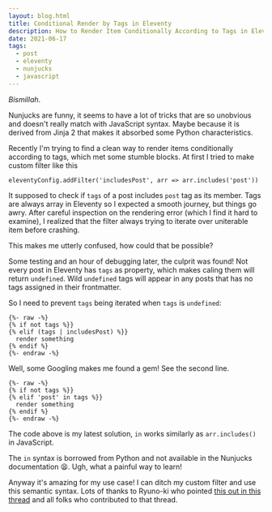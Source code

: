 ```yaml
---
layout: blog.html
title: Conditional Render by Tags in Eleventy
description: How to Render Item Conditionally According to Tags in Eleventy - Nunjucks
date: 2021-06-17
tags:
  - post
  - eleventy
  - nunjucks
  - javascript
---
```


*Bismillah*.

Nunjucks are funny, it seems to have a lot of tricks that are so unobvious and doesn't really match with JavaScript syntax. Maybe because it is derived from Jinja 2 that makes it absorbed some Python characteristics.

Recently I'm trying to find a clean way to render items conditionally according to tags, which met some stumble blocks. At first I tried to make custom filter like this

```nunjucks
eleventyConfig.addFilter('includesPost', arr => arr.includes('post'))
```

It supposed to check if `tags` of a post includes `post` tag as its member. Tags are always array in Eleventy so I expected a smooth journey, but things go awry. After careful inspection on the rendering error (which I find it hard to examine), I realized that the filter always trying to iterate over uniterable item before crashing.

This makes me utterly confused, how could that be possible?

Some testing and an hour of debugging later, the culprit was found! Not every post in Eleventy has `tags` as property, which makes caling them will return `undefined`. Wild `undefined` tags will appear in any posts that has no tags assigned in their frontmatter.

So I need to prevent `tags` being iterated when `tags` is `undefined`:

```nunjucks
{%- raw -%}
{% if not tags %}}
{% elif (tags | includesPost) %}}
  render something
{% endif %}
{%- endraw -%}
```

Well, some Googling makes me found a gem! See the second line.

```nunjucks
{%- raw -%}
{% if not tags %}}
{% elif 'post' in tags %}}
  render something
{% endif %}
{%- endraw -%}
```

The code above is my latest solution, `in` works similarly as `arr.includes()` in JavaScript.

The `in` syntax is borrowed from Python and not available in the Nunjucks documentation 😫. Ugh, what a painful way to learn!

Anyway it's amazing for my use case! I can ditch my custom filter and use this semantic syntax. Lots of thanks to Ryuno-ki who pointed [this out in this thread][1] and all folks who contributed to that thread.

[1]: https://github.com/11ty/eleventy/issues/524